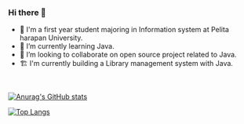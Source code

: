### Hi there 👋


- 🔭 I'm a first year student majoring in Information system at Pelita harapan University.
- 🌱 I’m currently learning Java.
- 👯 I’m looking to collaborate on open source project related to Java.
- 🏗️	I'm currently building a Library management system with Java.
<br>

[![Anurag's GitHub stats](https://github-readme-stats.vercel.app/api?username=ziancarlos)](https://github.com/anuraghazra/github-readme-stats)
<br>

[![Top Langs](https://github-readme-stats.vercel.app/api/top-langs/?username=ziancarlos&layout=compact)](https://github.com/anuraghazra/github-readme-stats)



